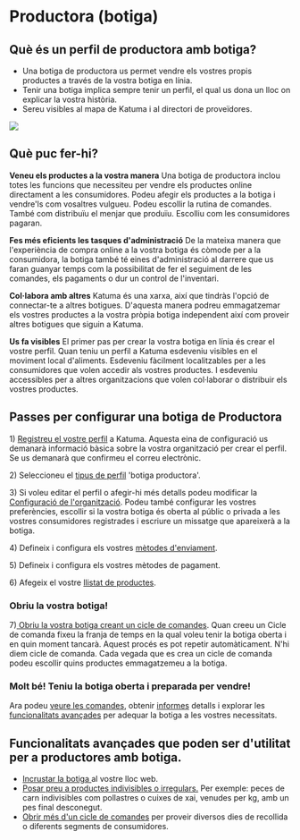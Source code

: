 # Productora \(botiga\)

## Què és un perfil de productora amb botiga?  <a id="what-is-a-producer-shop"></a>

* Una botiga de productora us permet vendre els vostres propis productes a través de la vostra botiga en línia.
* Tenir una botiga implica sempre tenir un perfil, el qual us dona un lloc on explicar la vostra història.
* Sereu visibles al mapa de Katuma i al directori de proveïdores.

![](https://blobscdn.gitbook.com/v0/b/gitbook-28427.appspot.com/o/assets%2F-L9rgk4wEweX_zxXIzmW%2F-L9rgoFPNHO-1OtFNdJD%2F-L9rgxNLS5axxqqrnB40%2FProducer%20Shop.png?generation=1523500440744139&alt=media)

## Què puc fer-hi?  <a id="what-does-it-do"></a>

**Veneu els productes a la vostra manera** Una botiga de productora inclou totes les funcions que necessiteu per vendre els productes online directament a les consumidores. Podeu afegir els productes a la botiga i vendre'ls com vosaltres vulgueu. Podeu escollir la rutina de comandes. També com distribuïu el menjar que produïu. Escolliu com les consumidores pagaran.

**Fes més eficients les tasques d'administració** De la mateixa manera que l'experiència de compra online a la vostra botiga és còmode per a la consumidora, la botiga també té eines d'administració al darrere que us faran guanyar temps com la possibilitat de fer el seguiment de les comandes, els pagaments o dur un control de l'inventari.

**Col·labora amb altres** Katuma és una xarxa, així que tindràs l'opció de connectar-te a altres botigues. D'aquesta manera podreu emmagatzemar els vostres productes a la vostra pròpia botiga independent així com proveir altres botigues que siguin a Katuma.

**Us fa visibles** El primer pas per crear la vostra botiga en línia és crear el vostre perfil. Quan teniu un perfil a Katuma esdeveniu visibles en el moviment local d'aliments. Esdeveniu fàcilment localitzables per a les consumidores que volen accedir als vostres productes. I esdeveniu accessibles per a altres organitzacions que volen col·laborar o distribuir els vostres productes.

## Passes per configurar una botiga de Productora  <a id="steps-for-setting-up-a-producer-shop"></a>

1\) [Registreu el vostre perfil](https://guia.katuma.org/basic-features/register-and-create-your-profile) a Katuma. Aquesta eina de configuració us demanarà informació bàsica sobre la vostra organització per crear el perfil. Se us demanarà que confirmeu el correu electrònic.

2\) Seleccioneu el [tipus de perfil](https://guia.katuma.org/basic-features/tipus-de-perfils-disponibles) 'botiga productora'.

3\) Si voleu editar el perfil o afegir-hi més detalls podeu modificar la [Configuració de l'organització](https://guia.katuma.org/basic-features/configuracio-de-lorganitzacio). Podeu també configurar les vostres preferències, escollir si la vostra botiga és oberta al públic o privada a les vostres consumidores registrades i escriure un missatge que apareixerà a la botiga.

4\) Defineix i configura els vostres [mètodes d'enviament](https://guia.katuma.org/basic-features/metodes-denviament).

5\) Defineix i configura els vostres mètodes de pagament.

6\) Afegeix el vostre [llistat de productes](https://guia.katuma.org/basic-features/productes).

### **Obriu la vostra botiga!**  <a id="open-your-shop"></a>

7\)[ Obriu la vostra botiga creant un cicle de comandes](https://guia.katuma.org/basic-features/order-cycles-for-producers). Quan creeu un Cicle de comanda fixeu la franja de temps en la qual voleu tenir la botiga oberta i en quin moment tancarà. Aquest procés es pot repetir automàticament. N'hi diem cicle de comanda. Cada vegada que es crea un cicle de comanda podeu escollir quins productes emmagatzemeu a la botiga.

### **Molt bé! Teniu la botiga oberta i preparada per vendre!**  <a id="great-youre-open-and-ready-to-sell"></a>

Ara podeu [veure les comandes](https://guia.katuma.org/basic-features/veure-comandes), obtenir [informes](https://guia.katuma.org/basic-features/informes) detalls i explorar les [funcionalitats avançades](https://guia.katuma.org/funcionalitats-avancades) per adequar la botiga a les vostres necessitats.

## Funcionalitats avançades que poden ser d'utilitat per a productores amb botiga.   <a id="advanced-features-that-are-helpful-for-producers-with-shops"></a>

* [Incrustar la botiga ](https://guia.katuma.org/funcionalitats-avancades/configuracio-de-la-botiga/incrustacio-de-la-botiga)al vostre lloc web.
* [Posar preu a productes indivisibles o irregulars.](https://guia.katuma.org/funcionalitats-avancades/productes/posar-preu-a-productes-indivisibles-o-irregulars) Per exemple: peces de carn indivisibles com pollastres o cuixes de xai, venudes per kg, amb un pes final desconegut.
* [Obrir més d'un cicle de comandes](https://guia.katuma.org/funcionalitats-avancades/cicles-de-comanda/obrir-mes-dun-cicle-de-comanda) per proveir diversos dies de recollida o diferents segments de consumidores.

